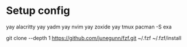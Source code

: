 # Setup config
yay alacritty
yay yadm
yay nvim
yay zoxide
yay tmux
pacman -S exa

git clone --depth 1 https://github.com/junegunn/fzf.git ~/.fzf
~/.fzf/install
